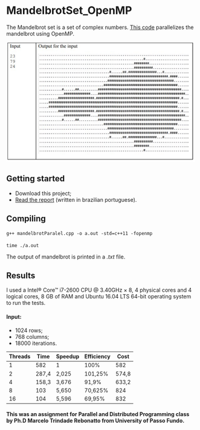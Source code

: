 # MandelbrotSet_OpenMP


The Mandelbrot set is a set of complex numbers. [This code](mandelbrotParalel.cpp) parallelizes the mandelbrot using OpenMP.

<img src="figures/example.PNG" width="500">

## Getting started

- Download this project;
- [Read the report](TechnicalReport_MandelbrotSetOpenMP.pdf) (written in brazilian portuguese).

## Compiling

```
g++ mandelbrotParalel.cpp -o a.out -std=c++11 -fopenmp

time ./a.out
```

The output of mandelbrot is printed in a *.txt* file.


## Results

I used a Intel® Core™ i7-2600 CPU @ 3.40GHz × 8, 4 physical cores and 4 logical cores, 8 GB of RAM and Ubuntu 16.04 LTS 64-bit operating system to run the tests.

#### Input: 
- 1024 rows;
- 768 columns;
- 18000 iterations.

| Threads | Time | Speedup | Efficiency | Cost |
| --- | --- | --- | --- | --- |
| 1 | 582 | 1 | 100% | 582 |
| 2 | 287,4 | 2,025 | 101,25% | 574,8 |
| 4 | 158,3 | 3,676 | 91,9% | 633,2 |
| 8 | 103 | 5,650 | 70,625% | 824 |
| 16 | 104 | 5,596 | 69,95% | 832 |

#### This was an assignment for Parallel and Distributed Programming class by Ph.D Marcelo Trindade Rebonatto from University of Passo Fundo.

